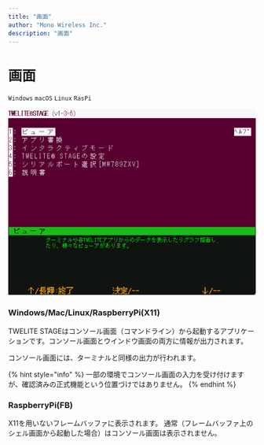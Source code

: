 ```yaml
---
title: "画面"
author: "Mono Wireless Inc."
description: "画面"
---
```


# 画面

`Windows` `macOS` `Linux` `RasPi`

![画面例、メニュー](../../.gitbook/assets/img_rootmenu-1.png)

### Windows/Mac/Linux/RaspberryPi(X11)

TWELITE STAGEはコンソール画面（コマンドライン）から起動するアプリケーションです。コンソール画面とウインドウ画面の両方に情報が出力されます。

コンソール画面には、ターミナルと同様の出力が行われます。

{% hint style="info" %}
一部の環境でコンソール画面の入力を受け付けますが、確認済みの正式機能という位置づけではありません。
{% endhint %}



### RaspberryPi(FB)

X11を用いないフレームバッファに表示されます。
通常（フレームバッファ上のシェル画面から起動した場合）はコンソール画面は表示されません。
